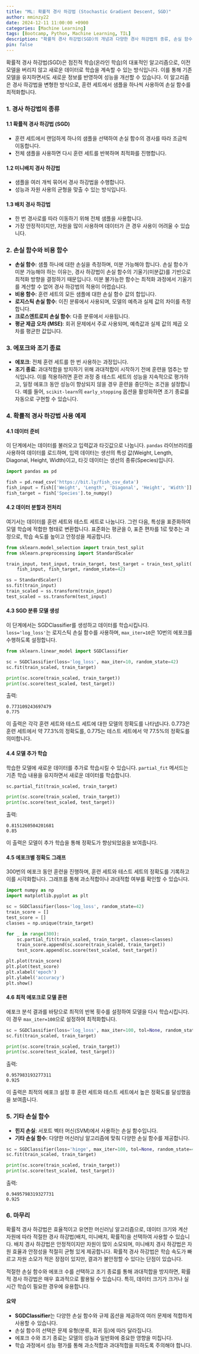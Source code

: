 ```yaml
---
title: "ML: 확률적 경사 하강법 (Stochastic Gradient Descent, SGD)"
author: mminzy22
date: 2024-12-11 11:00:00 +0900
categories: [Machine Learning]
tags: [Bootcamp, Python, Machine Learning, TIL]
description: "확률적 경사 하강법(SGD)의 개념과 다양한 경사 하강법의 종류, 손실 함수, 에포크와 조기 종료, 그리고 실제 예제를 통해 SGD의 사용 방법"
pin: false
---
```




확률적 경사 하강법(SGD)은 점진적 학습(온라인 학습)의 대표적인 알고리즘으로, 이전 모델을 버리지 않고 새로운 데이터로 학습을 계속할 수 있는 방식입니다. 이를 통해 기존 모델을 유지하면서도 새로운 정보를 반영하여 성능을 개선할 수 있습니다. 이 알고리즘은 경사 하강법을 변형한 방식으로, 훈련 세트에서 샘플을 하나씩 사용하여 손실 함수를 최적화합니다.

### 1. 경사 하강법의 종류

#### 1.1 확률적 경사 하강법 (SGD)
- 훈련 세트에서 랜덤하게 하나의 샘플을 선택하여 손실 함수의 경사를 따라 조금씩 이동합니다.
- 전체 샘플을 사용하면 다시 훈련 세트를 반복하며 최적화를 진행합니다.

#### 1.2 미니배치 경사 하강법
- 샘플을 여러 개씩 묶어서 경사 하강법을 수행합니다.
- 성능과 자원 사용의 균형을 맞출 수 있는 방식입니다.

#### 1.3 배치 경사 하강법
- 한 번 경사로를 따라 이동하기 위해 전체 샘플을 사용합니다.
- 가장 안정적이지만, 자원을 많이 사용하며 데이터가 큰 경우 사용이 어려울 수 있습니다.

### 2. 손실 함수와 비용 함수

- **손실 함수**: 샘플 하나에 대한 손실을 측정하며, 미분 가능해야 합니다. 손실 함수가 미분 가능해야 하는 이유는, 경사 하강법이 손실 함수의 기울기(미분값)를 기반으로 최적화 방향을 결정하기 때문입니다. 미분 불가능한 함수는 최적화 과정에서 기울기를 계산할 수 없어 경사 하강법의 적용이 어렵습니다.
- **비용 함수**: 훈련 세트의 모든 샘플에 대한 손실 함수 값의 합입니다.
- **로지스틱 손실 함수**: 이진 분류에서 사용되며, 모델의 예측과 실제 값의 차이를 측정합니다.
- **크로스엔트로피 손실 함수**: 다중 분류에서 사용됩니다.
- **평균 제곱 오차 (MSE)**: 회귀 문제에서 주로 사용되며, 예측값과 실제 값의 제곱 오차를 평균한 값입니다.

### 3. 에포크와 조기 종료

- **에포크**: 전체 훈련 세트를 한 번 사용하는 과정입니다.
- **조기 종료**: 과대적합을 방지하기 위해 과대적합이 시작하기 전에 훈련을 멈추는 방식입니다. 이를 적용하려면 훈련 과정 중 테스트 세트의 성능을 지속적으로 평가하고, 일정 에포크 동안 성능이 향상되지 않을 경우 훈련을 중단하는 조건을 설정합니다. 예를 들어, `scikit-learn`의 `early_stopping` 옵션을 활성화하면 조기 종료를 자동으로 구현할 수 있습니다.

### 4. 확률적 경사 하강법 사용 예제

#### 4.1 데이터 준비
이 단계에서는 데이터를 불러오고 입력값과 타깃값으로 나눕니다. `pandas` 라이브러리를 사용하여 데이터를 로드하며, 입력 데이터는 생선의 특성 값(Weight, Length, Diagonal, Height, Width)이고, 타깃 데이터는 생선의 종류(Species)입니다.
```python
import pandas as pd

fish = pd.read_csv('https://bit.ly/fish_csv_data')
fish_input = fish[['Weight', 'Length', 'Diagonal', 'Height', 'Width']].to_numpy()
fish_target = fish['Species'].to_numpy()
```

#### 4.2 데이터 분할과 전처리
여기서는 데이터를 훈련 세트와 테스트 세트로 나눕니다. 그런 다음, 특성을 표준화하여 모델 학습에 적합한 형태로 변환합니다. 표준화는 평균을 0, 표준 편차를 1로 맞추는 과정으로, 학습 속도를 높이고 안정성을 제공합니다.
```python
from sklearn.model_selection import train_test_split
from sklearn.preprocessing import StandardScaler

train_input, test_input, train_target, test_target = train_test_split(
    fish_input, fish_target, random_state=42)

ss = StandardScaler()
ss.fit(train_input)
train_scaled = ss.transform(train_input)
test_scaled = ss.transform(test_input)
```

#### 4.3 SGD 분류 모델 생성
이 단계에서는 SGDClassifier를 생성하고 데이터를 학습시킵니다. `loss='log_loss'`는 로지스틱 손실 함수를 사용하며, `max_iter=10`은 10번의 에포크를 수행하도록 설정합니다.
```python
from sklearn.linear_model import SGDClassifier

sc = SGDClassifier(loss='log_loss', max_iter=10, random_state=42)
sc.fit(train_scaled, train_target)

print(sc.score(train_scaled, train_target))
print(sc.score(test_scaled, test_target))
```
출력:
```
0.773109243697479
0.775
```
이 출력은 각각 훈련 세트와 테스트 세트에 대한 모델의 정확도를 나타냅니다. 0.773은 훈련 세트에서 약 77.3%의 정확도를, 0.775는 테스트 세트에서 약 77.5%의 정확도를 의미합니다.

#### 4.4 모델 추가 학습
학습한 모델에 새로운 데이터를 추가로 학습시킬 수 있습니다. `partial_fit` 메서드는 기존 학습 내용을 유지하면서 새로운 데이터를 학습합니다.
```python
sc.partial_fit(train_scaled, train_target)

print(sc.score(train_scaled, train_target))
print(sc.score(test_scaled, test_target))
```
출력:
```
0.8151260504201681
0.85
```
이 출력은 모델이 추가 학습을 통해 정확도가 향상되었음을 보여줍니다.

#### 4.5 에포크별 정확도 그래프
300번의 에포크 동안 훈련을 진행하며, 훈련 세트와 테스트 세트의 정확도를 기록하고 이를 시각화합니다. 그래프를 통해 과소적합이나 과대적합 여부를 확인할 수 있습니다.
```python
import numpy as np
import matplotlib.pyplot as plt

sc = SGDClassifier(loss='log_loss', random_state=42)
train_score = []
test_score = []
classes = np.unique(train_target)

for _ in range(300):
    sc.partial_fit(train_scaled, train_target, classes=classes)
    train_score.append(sc.score(train_scaled, train_target))
    test_score.append(sc.score(test_scaled, test_target))

plt.plot(train_score)
plt.plot(test_score)
plt.xlabel('epoch')
plt.ylabel('accuracy')
plt.show()
```

#### 4.6 최적 에포크로 모델 훈련
에포크 분석 결과를 바탕으로 최적의 반복 횟수를 설정하여 모델을 다시 학습시킵니다. 이 경우 `max_iter=100`으로 설정하여 최적화합니다.
```python
sc = SGDClassifier(loss='log_loss', max_iter=100, tol=None, random_state=42)
sc.fit(train_scaled, train_target)

print(sc.score(train_scaled, train_target))
print(sc.score(test_scaled, test_target))
```
출력:
```
0.957983193277311
0.925
```
이 출력은 최적의 에포크 설정 후 훈련 세트와 테스트 세트에서 높은 정확도를 달성했음을 보여줍니다.

### 5. 기타 손실 함수

- **힌지 손실**: 서포트 벡터 머신(SVM)에서 사용하는 손실 함수입니다.
- **기타 손실 함수**: 다양한 머신러닝 알고리즘에 맞춰 다양한 손실 함수를 제공합니다.

```python
sc = SGDClassifier(loss='hinge', max_iter=100, tol=None, random_state=42)
sc.fit(train_scaled, train_target)

print(sc.score(train_scaled, train_target))
print(sc.score(test_scaled, test_target))
```
출력:
```
0.9495798319327731
0.925
```

### 6. 마무리

확률적 경사 하강법은 효율적이고 유연한 머신러닝 알고리즘으로, 데이터 크기와 계산 자원에 따라 적절한 경사 하강법(배치, 미니배치, 확률적)을 선택하여 사용할 수 있습니다. 배치 경사 하강법은 안정적이지만 자원이 많이 소모되며, 미니배치 경사 하강법은 자원 효율과 안정성을 적절히 균형 있게 제공합니다. 확률적 경사 하강법은 학습 속도가 빠르고 자원 소모가 적은 장점이 있지만, 결과가 불안정할 수 있다는 단점이 있습니다.

적절한 손실 함수와 에포크 수를 선택하고 조기 종료를 통해 과대적합을 방지하면, 확률적 경사 하강법은 매우 효과적으로 활용될 수 있습니다. 특히, 데이터 크기가 크거나 실시간 학습이 필요한 경우에 유용합니다.

#### 요약
- **SGDClassifier**는 다양한 손실 함수와 규제 옵션을 제공하여 여러 문제에 적합하게 사용할 수 있습니다.
- 손실 함수의 선택은 문제 유형(분류, 회귀 등)에 따라 달라집니다.
- 에포크 수와 조기 종료는 모델의 성능과 일반화에 중요한 영향을 미칩니다.
- 학습 과정에서 성능 평가를 통해 과소적합과 과대적합을 피하도록 주의해야 합니다.
